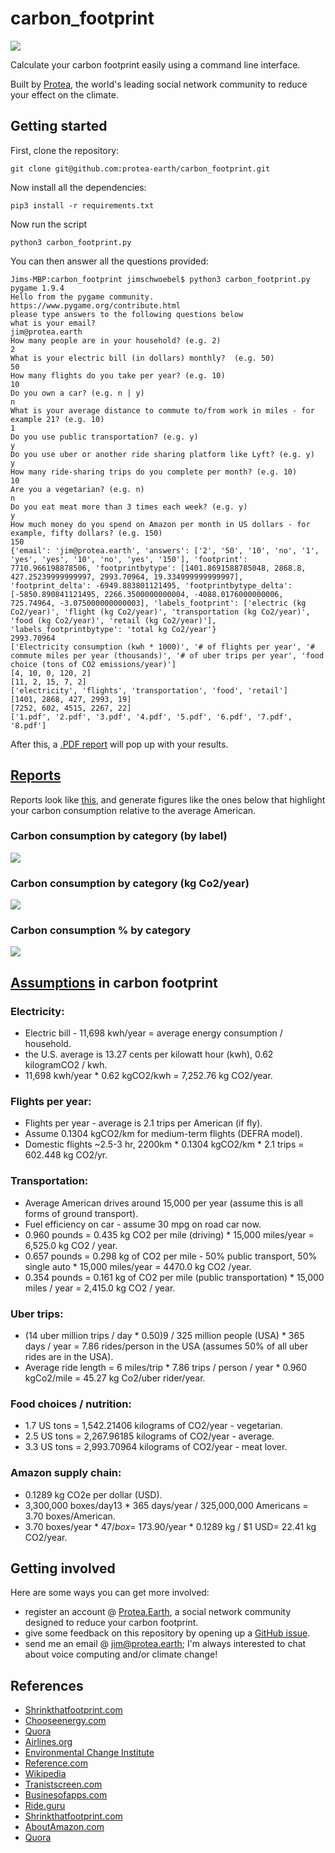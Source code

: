 # carbon_footprint
![](https://github.com/protea-earth/carbon_footprint/blob/master/assets/logo.png)

Calculate your carbon footprint easily using a command line interface. 

Built by [Protea](http://protea.earth), the world's leading social network community to reduce your effect on the climate.

## Getting started

First, clone the repository:

```
git clone git@github.com:protea-earth/carbon_footprint.git
```

Now install all the dependencies:

```
pip3 install -r requirements.txt 
```

Now run the script 

```
python3 carbon_footprint.py
```

You can then answer all the questions provided:

```
Jims-MBP:carbon_footprint jimschwoebel$ python3 carbon_footprint.py
pygame 1.9.4
Hello from the pygame community. https://www.pygame.org/contribute.html
please type answers to the following questions below
what is your email? 
jim@protea.earth
How many people are in your household? (e.g. 2) 
2
What is your electric bill (in dollars) monthly?  (e.g. 50) 
50
How many flights do you take per year? (e.g. 10) 
10
Do you own a car? (e.g. n | y) 
n
What is your average distance to commute to/from work in miles - for example 21? (e.g. 10) 
1
Do you use public transportation? (e.g. y)
y
Do you use uber or another ride sharing platform like Lyft? (e.g. y) 
y
How many ride-sharing trips do you complete per month? (e.g. 10) 
10
Are you a vegetarian? (e.g. n) 
n
Do you eat meat more than 3 times each week? (e.g. y) 
y
How much money do you spend on Amazon per month in US dollars - for example, fifty dollars? (e.g. 150) 
150
{'email': 'jim@protea.earth', 'answers': ['2', '50', '10', 'no', '1', 'yes', 'yes', '10', 'no', 'yes', '150'], 'footprint': 7710.966198878506, 'footprintbytype': [1401.8691588785048, 2868.8, 427.25239999999997, 2993.70964, 19.334999999999997], 'footprint_delta': -6949.883801121495, 'footprintbytype_delta': [-5850.890841121495, 2266.3500000000004, -4088.0176000000006, 725.74964, -3.075000000000003], 'labels_footprint': ['electric (kg Co2/year)', 'flight (kg Co2/year)', 'transportation (kg Co2/year)', 'food (kg Co2/year)', 'retail (kg Co2/year)'], 'labels_footprintbytype': 'total kg Co2/year'}
2993.70964
['Electricity consumption (kwh * 1000)', '# of flights per year', '# commute miles per year (thousands)', '# of uber trips per year', 'food choice (tons of CO2 emissions/year)']
[4, 10, 0, 120, 2]
[11, 2, 15, 7, 2]
['electricity', 'flights', 'transportation', 'food', 'retail']
[1401, 2868, 427, 2993, 19]
[7252, 602, 4515, 2267, 22]
['1.pdf', '2.pdf', '3.pdf', '4.pdf', '5.pdf', '6.pdf', '7.pdf', '8.pdf']
```

After this, a [.PDF report](https://github.com/protea-earth/carbon_footprint/blob/master/footprint_report.pdf) will pop up with your results.

## [Reports](https://github.com/protea-earth/carbon_footprint/blob/master/footprint_report.pdf)

Reports look like [this](https://github.com/protea-earth/carbon_footprint/blob/master/footprint_report.pdf), and generate figures like the ones below that highlight your carbon consumption relative to the average American. 

### Carbon consumption by category (by label)
![](https://github.com/protea-earth/carbon_footprint/blob/master/assets/bar.png)
### Carbon consumption by category (kg Co2/year)
![](https://github.com/protea-earth/carbon_footprint/blob/master/assets/bar_2.png)
### Carbon consumption % by category 
![](https://github.com/protea-earth/carbon_footprint/blob/master/assets/pi.png)

## [Assumptions](https://github.com/protea-earth/carbon_footprint/blob/master/assets/7.pdf) in carbon footprint 
### Electricity:
- Electric bill - 11,698 kwh/year = average energy consumption / household.
- the U.S. average is 13.27 cents per kilowatt hour (kwh), 0.62 kilogramCO2 / kwh.
- 11,698 kwh/year * 0.62 kgCO2/kwh = 7,252.76 kg CO2/year.
### Flights per year:
- Flights per year - average is 2.1 trips per American (if fly).
- Assume 0.1304 kgCO2/km for medium-term flights (DEFRA model).
- Domestic flights ~2.5-3 hr, 2200km * 0.1304 kgCO2/km * 2.1 trips = 602.448 kg CO2/yr.
### Transportation:
- Average American drives around 15,000 per year (assume this is all forms of ground transport).
- Fuel efficiency on car - assume 30 mpg on road car now.
- 0.960 pounds = 0.435 kg CO2 per mile (driving) * 15,000 miles/year = 6,525.0 kg CO2 / year. 
- 0.657 pounds = 0.298 kg of CO2 per mile - 50% public transport, 50% single auto * 15,000 miles/year = 4470.0 kg CO2 /year.
- 0.354 pounds = 0.161 kg of CO2 per mile (public transportation) * 15,000 miles / year = 2,415.0 kg CO2 / year.
### Uber trips:
- (14 uber million trips / day * 0.50)9 / 325 million people (USA) * 365 days / year = 7.86 rides/person in the USA (assumes 50% of all uber rides are in the USA).
- Average ride length = 6 miles/trip * 7.86 trips / person / year * 0.960 kgCo2/mile = 45.27 kg Co2/uber rider/year.
### Food choices / nutrition:
- 1.7 US tons = 1,542.21406 kilograms of CO2/year - vegetarian.
- 2.5 US tons = 2,267.96185 kilograms of CO2/year - average.
- 3.3 US tons = 2,993.70964 kilograms of CO2/year - meat lover.
### Amazon supply chain:
- 0.1289 kg CO2e per dollar (USD).
- 3,300,000 boxes/day13 * 365 days/year / 325,000,000 Americans = 3.70 boxes/American.
- 3.70 boxes/year * $47 / box = ~$173.90/year * 0.1289 kg / $1 USD= 22.41 kg CO2/year.

## Getting involved
Here are some ways you can get more involved:

* register an account @ [Protea.Earth](http://start.protea.earth), a social network community designed to reduce your carbon footprint.
* give some feedback on this repository by opening up a [GitHub issue](https://github.com/protea-earth/carbon_footprint/issues).
* send me an email @ jim@protea.earth; I'm always interested to chat about voice computing and/or climate change!

## References
- [Shrinkthatfootprint.com](http://shrinkthatfootprint.com/average-household-electricity-consumption)
- [Chooseenergy.com](https://www.chooseenergy.com/electricity-rates-by-state/)
- [Quora](https://www.quora.com/How-much-CO2-is-produced-per-KWH-of-electricity)
- [Airlines.org](http://airlines.org/wp-content/uploads/2016/04/2016Survey.pdf)
- [Environmental Change Institute](https://www.eci.ox.ac.uk/research/energy/downloads/jardine09-carboninflights.pdf)
- [Reference.com](https://www.reference.com/vehicles/average-mileage-put-car-year-5c8f88fa02be73c8)
- [Wikipedia](https://en.wikipedia.org/wiki/Corporate_average_fuel_economy)
- [Tranistscreen.com](http://blog.transitscreen.com/how-public-transit-can-and-must-help-reduce-carbon-pollution)
- [Businesofapps.com](https://www.businessofapps.com/data/uber-statistics/)
- [Ride.guru](https://ride.guru/lounge/p/what-is-the-average-trip-distance-for-an-uber-or-lyft-ride)
- [Shrinkthatfootprint.com](http://shrinkthatfootprint.com/food-carbon-footprint-diet)
- [AboutAmazon.com](https://sustainability.aboutamazon.com/carbon-footprint)
- [Quora](https://www.quora.com/How-many-boxes-does-Amazon-ship-every-day)
